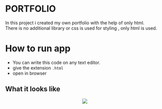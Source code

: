 # PORTFOLIO

In this project i created my own portfolio with the help of only html. 
<br>
There is no additional library or css is used for styling , only html is used.

# How to run app 

 * You can write this code on any text editor.
 * give the extension `.html`
 * open in browser

## What it looks like


<p align="center">
<img src="portfolio.gif">
</p>
